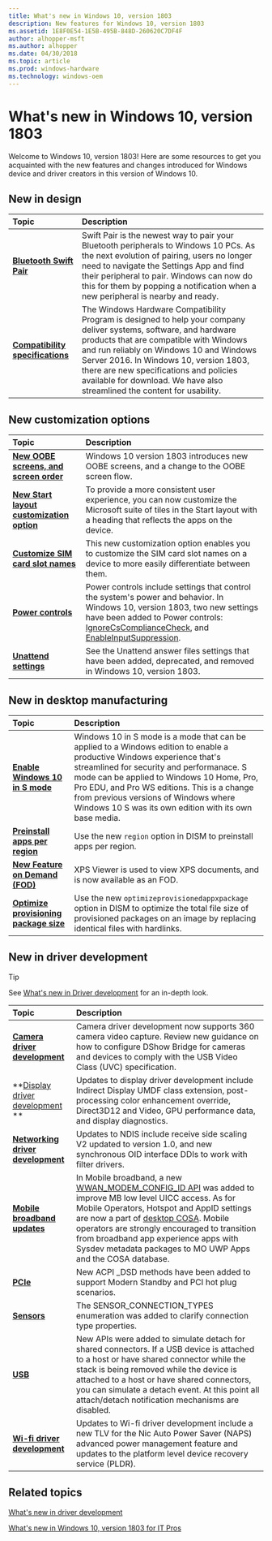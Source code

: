 ```yaml
---
title: What's new in Windows 10, version 1803
description: New features for Windows 10, version 1803
ms.assetid: 1E8F0E54-1E5B-495B-848D-260620C7DF4F
author: alhopper-msft
ms.author: alhopper
ms.date: 04/30/2018
ms.topic: article
ms.prod: windows-hardware
ms.technology: windows-oem
---
```

# What's new in Windows 10, version 1803

Welcome to Windows 10, version 1803! Here are some resources to get you acquainted with the new features and changes introduced for Windows device and driver creators in this version of Windows 10.

## New in design

| Topic                                      | Description                                                                                             |
|:-------------------------------------------|:--------------------------------------------------------------------------------------------------------|
| **[Bluetooth Swift Pair](https://docs.microsoft.com/en-us/windows-hardware/design/component-guidelines/bluetooth-swift-pair)**                   | Swift Pair is the newest way to pair your Bluetooth peripherals to Windows 10 PCs. As the next evolution of pairing, users no longer need to navigate the Settings App and find their peripheral to pair. Windows can now do this for them by popping a notification when a new peripheral is nearby and ready.  |
| **[Compatibility specifications](https://docs.microsoft.com/en-us/windows-hardware/design/compatibility/whcp-specifications-policies)**           | The Windows Hardware Compatibility Program is designed to help your company deliver systems, software, and hardware products that are compatible with Windows and run reliably on Windows 10 and Windows Server 2016. In Windows 10, version 1803, there are new specifications and policies available for download. We have also streamlined the content for usability.     |

## New customization options

| Topic                                      | Description                                                                                             |
|:-------------------------------------------|:--------------------------------------------------------------------------------------------------------|
| **[New OOBE screens, and screen order](https://docs.microsoft.com/windows-hardware/customize/desktop/customize-oobe)**     | Windows 10 version 1803 introduces new OOBE screens, and a change to the OOBE screen flow.    |
| **[New Start layout customization option](https://docs.microsoft.com/windows-hardware/customize/desktop/customize-start-layout)**  | To provide a more consistent user experience, you can now customize the Microsoft suite of tiles in the Start layout with a heading that reflects the apps on the device.    |
| **[Customize SIM card slot names](https://docs.microsoft.com/windows-hardware/customize/desktop/customize-sim-card-slot-names)**          | This new customization option enables you to customize the SIM card slot names on a device to more easily differentiate between them.  |
| **[Power controls](https://docs.microsoft.com/windows-hardware/customize/power-settings/power-controls)**                         | Power controls include settings that control the system's power and behavior. In Windows 10, version 1803, two new settings have been added to Power controls: [IgnoreCsComplianceCheck](https://docs.microsoft.com/windows-hardware/customize/power-settings/power-controls-ignorecscompliancecheck), and [EnableInputSuppression](https://docs.microsoft.com/windows-hardware/customize/power-settings/power-controls-enableinputsuppression).  |
| **[Unattend settings](https://docs.microsoft.com/windows-hardware/customize/desktop/unattend/changed-answer-file-settings-for-windows-10-build-1803)**                      | See the Unattend answer files settings that have been added, deprecated, and removed in Windows 10, version 1803.  |

## New in desktop manufacturing

| Topic                                      | Description                                                                                             |
|:-------------------------------------------|:--------------------------------------------------------------------------------------------------------|
| **[Enable Windows 10 in S mode](https://docs.microsoft.com/windows-hardware/manufacture/desktop/windows-10-s-overview)**            | Windows 10 in S mode is a mode that can be applied to a Windows edition to enable a productive Windows experience that's streamlined for security and performanace. S mode can be applied to Windows 10 Home, Pro, Pro EDU, and Pro WS editions. This is a change from previous versions of Windows where Windows 10 S was its own edition with its own base media.                    |
| **[Preinstall apps per region](https://docs.microsoft.com/windows-hardware/manufacture/desktop/preinstall-apps-using-dism)**            | Use the new `region` option in DISM to preinstall apps per region. |
| **[New Feature on Demand (FOD)](https://docs.microsoft.com/windows-hardware/manufacture/desktop/features-on-demand-non-language-fod)**           | XPS Viewer is used to view XPS documents, and is now available as an FOD.                  |
| **[Optimize provisioning package size](https://docs.microsoft.com/windows-hardware/manufacture/desktop/dism-app-package--appx-or-appxbundle--servicing-command-line-options)**    | Use the new `optimizeprovisionedappxpackage` option in DISM to optimize the total file size of provisioned packages on an image by replacing identical files with hardlinks.  |

## New in driver development

> [!Tip]
> See [What's new in Driver development](https://docs.microsoft.com/windows-hardware/drivers/what-s-new-in-driver-development) for an in-depth look.

| Topic                                      | Description                                                                                             |
|:-------------------------------------------|:--------------------------------------------------------------------------------------------------------|
| **[Camera driver development](https://docs.microsoft.com/windows-hardware/drivers/stream/dshow-bridge-implementation-guidance-for-usb-video-class-devices)**              | Camera driver development now supports 360 camera video capture. Review new guidance on how to configure DShow Bridge for cameras and devices to comply with the USB Video Class (UVC) specification.  |
| **[Display driver development](https://docs.microsoft.com/windows-hardware/drivers/what-s-new-in-driver-development#a-href-idversion-1803awhats-new-in-windows-10-version-1803-latest) **             | Updates to display driver development include Indirect Display UMDF class extension, post-processing color enhancement override, Direct3D12 and Video, GPU performance data, and display diagnostics. |
| **[Networking driver development](https://docs.microsoft.com/windows-hardware/drivers/network/receive-side-scaling-version-2-rssv2-in-ndis-6-80)**          | Updates to NDIS include receive side scaling V2 updated to version 1.0, and new synchronous OID interface DDIs to work with filter drivers.  |
| **[Mobile broadband updates](https://docs.microsoft.com/windows-hardware/drivers/mobilebroadband/desktop-cosa-apn-database-settings#desktop-cosa-only-settings)**               | In Mobile broadband, a new [WWAN_MODEM_CONFIG_ID API](https://docs.microsoft.com/windows-hardware/drivers/ddi/content/wwan/ns-wwan-_wwan_modem_config_id) was added to improve MB low level UICC access. As for Mobile Operators, Hotspot and AppID settings are now a part of [desktop COSA](https://docs.microsoft.com/windows-hardware/drivers/mobilebroadband/desktop-cosa-apn-database-settings#desktop-cosa-only-settings). Mobile operators are strongly encouraged to transition from broadband app experience apps with Sysdev metadata packages to MO UWP Apps and the COSA database.    |
| **[PCIe](https://docs.microsoft.com/windows-hardware/drivers/pci/dsd-for-pcie-root-ports)**                                  | New ACPI _DSD methods have been added to support Modern Standby and PCI hot plug scenarios.     |
| **[Sensors](https://docs.microsoft.com/windows-hardware/drivers/ddi/content/sensorsdef/ne-sensorsdef-sensor_connection-types)**                               | The SENSOR_CONNECTION_TYPES enumeration was added to clarify connection type properties.  |
| **[USB](https://docs.microsoft.com/windows-hardware/drivers/ddi/content/ufxclient/nf-ufxclient-ufxdevicenotifyfinalexit)**                                   | New APIs were added to simulate detach for shared connectors. If a USB device is attached to a host or have shared connector while the stack is being removed while the device is attached to a host or have shared connectors, you can simulate a detach event. At this point all attach/detach notification mechanisms are disabled.    |
| **[Wi-fi driver development](https://docs.microsoft.com/windows-hardware/drivers/network/wdi-tlv-os-power-management-features)**              | Updates to Wi-fi driver development include a new TLV for the Nic Auto Power Saver (NAPS) advanced power management feature and updates to the platform level device recovery service (PLDR).    |

## Related topics

[What's new in driver development](https://docs.microsoft.com/windows-hardware/drivers/what-s-new-in-driver-development)

[What's new in Windows 10, version 1803 for IT Pros](https://docs.microsoft.com/windows/whats-new/whats-new-windows-10-version-1803)

